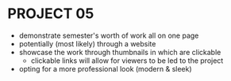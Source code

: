 # PROJECT 05
- demonstrate semester's worth of work all on one page
- potentially (most likely) through a website
- showcase the work through thumbnails in which are clickable
  - clickable links will allow for viewers to be led to the project
- opting for a more professional look (modern & sleek)
